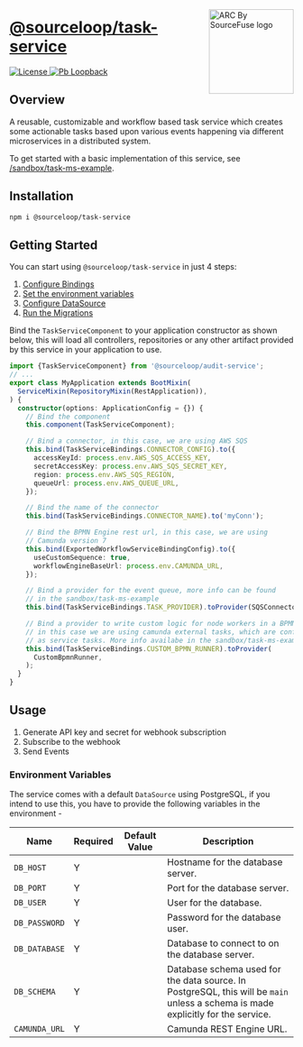 <a style="position: relative; top: 10px;" href="https://sourcefuse.github.io/arc-docs/arc-api-docs" target="_blank"><img src="https://github.com/sourcefuse/loopback4-microservice-catalog/blob/master/docs/assets/logo-dark-bg.png?raw=true" alt="ARC By SourceFuse logo" title="ARC By SourceFuse" align="right" width="150" /></a>

# [@sourceloop/task-service](https://github.com/sourcefuse/loopback4-microservice-catalog/tree/master/services/audit-service)

<p align="left">
<a href="./LICENSE">
<img src="https://img.shields.io/github/license/sourcefuse/loopback4-microservice-catalog" alt="License" />
</a>
<a href="https://loopback.io/" target="_blank">
<img alt="Pb Loopback" src="https://img.shields.io/badge/Powered%20by-Loopback 4-brightgreen" />
</a>
</p>

## Overview

A reusable, customizable and workflow based task service which creates some actionable tasks based upon various events happening via different microservices in a distributed system.

To get started with a basic implementation of this service, see [/sandbox/task-ms-example](https://github.com/sourcefuse/loopback4-microservice-catalog/tree/master/sandbox/task-example).

## Installation

```bash
npm i @sourceloop/task-service
```

## Getting Started

You can start using `@sourceloop/task-service` in just 4 steps:

1. [Configure Bindings](#bind-component)
2. [Set the environment variables](#set-the-environment-variables)
3. [Configure DataSource](#configure-datasource)
4. [Run the Migrations](#migrations)

Bind the `TaskServiceComponent` to your application constructor as shown below, this will load all controllers, repositories or any other artifact provided by this service in your application to use.

```ts
import {TaskServiceComponent} from '@sourceloop/audit-service';
// ...
export class MyApplication extends BootMixin(
  ServiceMixin(RepositoryMixin(RestApplication)),
) {
  constructor(options: ApplicationConfig = {}) {
    // Bind the component
    this.component(TaskServiceComponent);

    // Bind a connector, in this case, we are using AWS SQS
    this.bind(TaskServiceBindings.CONNECTOR_CONFIG).to({
      accessKeyId: process.env.AWS_SQS_ACCESS_KEY,
      secretAccessKey: process.env.AWS_SQS_SECRET_KEY,
      region: process.env.AWS_SQS_REGION,
      queueUrl: process.env.AWS_QUEUE_URL,
    });

    // Bind the name of the connector
    this.bind(TaskServiceBindings.CONNECTOR_NAME).to('myConn');

    // Bind the BPMN Engine rest url, in this case, we are using
    // Camunda version 7
    this.bind(ExportedWorkflowServiceBindingConfig).to({
      useCustomSequence: true,
      workflowEngineBaseUrl: process.env.CAMUNDA_URL,
    });

    // Bind a provider for the event queue, more info can be found
    // in the sandbox/task-ms-example
    this.bind(TaskServiceBindings.TASK_PROVIDER).toProvider(SQSConnector);

    // Bind a provider to write custom logic for node workers in a BPMN Engine
    // in this case we are using camunda external tasks, which are configured
    // as service tasks. More info availabe in the sandbox/task-ms-example
    this.bind(TaskServiceBindings.CUSTOM_BPMN_RUNNER).toProvider(
      CustomBpmnRunner,
    );
  }
}
```

## Usage

1. Generate API key and secret for webhook subscription
2. Subscribe to the webhook
3. Send Events

### Environment Variables

The service comes with a default `DataSource` using PostgreSQL, if you intend to use this, you have to provide the following variables in the environment -

| Name          | Required | Default Value | Description                                                                                                                      |
| ------------- | -------- | ------------- | -------------------------------------------------------------------------------------------------------------------------------- |
| `DB_HOST`     | Y        |               | Hostname for the database server.                                                                                                |
| `DB_PORT`     | Y        |               | Port for the database server.                                                                                                    |
| `DB_USER`     | Y        |               | User for the database.                                                                                                           |
| `DB_PASSWORD` | Y        |               | Password for the database user.                                                                                                  |
| `DB_DATABASE` | Y        |               | Database to connect to on the database server.                                                                                   |
| `DB_SCHEMA`   | Y        |               | Database schema used for the data source. In PostgreSQL, this will be `main` unless a schema is made explicitly for the service. |
| `CAMUNDA_URL` | Y        |               | Camunda REST Engine URL.                                                                                                         |
